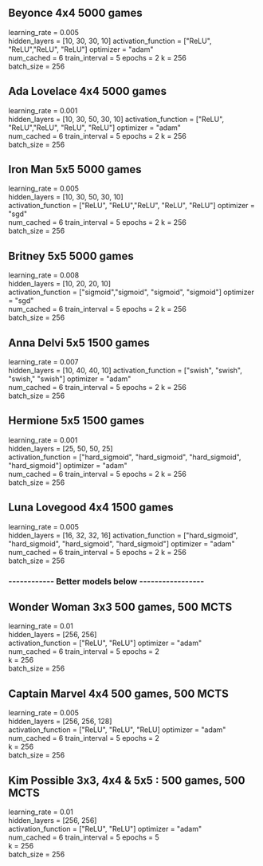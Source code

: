 ## Beyonce 4x4 5000 games
learning_rate = 0.005          
hidden_layers = [10, 30, 30, 10] 
activation_function = ["ReLU", "ReLU","ReLU", "ReLU"]
optimizer = "adam"  
num_cached = 6
train_interval = 5 
epochs = 2
k = 256   
batch_size = 256 

## Ada Lovelace 4x4 5000 games
learning_rate = 0.001          
hidden_layers = [10, 30, 50, 30, 10] 
activation_function = ["ReLU", "ReLU","ReLU", "ReLU", "ReLU"]
optimizer = "adam"  
num_cached = 6
train_interval = 5 
epochs = 2
k = 256   
batch_size = 256 

## Iron Man 5x5 5000 games
learning_rate = 0.005       
hidden_layers = [10, 30, 50, 30, 10]  
activation_function = ["ReLU", "ReLU","ReLU", "ReLU", "ReLU"]
optimizer = "sgd"  
num_cached = 6
train_interval = 5 
epochs = 2
k = 256     
batch_size = 256 

## Britney 5x5 5000 games
learning_rate = 0.008       
hidden_layers = [10, 20, 20, 10]  
activation_function = ["sigmoid","sigmoid", "sigmoid", "sigmoid"]
optimizer = "sgd"  
num_cached = 6
train_interval = 5 
epochs = 2
k = 256     
batch_size = 256 

## Anna Delvi 5x5 1500 games
learning_rate = 0.007          
hidden_layers = [10, 40, 40, 10] 
activation_function = ["swish", "swish", "swish," "swish"]
optimizer = "adam"  
num_cached = 6
train_interval = 5 
epochs = 2
k = 256     
batch_size = 256  

## Hermione 5x5 1500 games
learning_rate = 0.001  
hidden_layers = [25, 50, 50, 25]  
activation_function = ["hard_sigmoid", "hard_sigmoid", "hard_sigmoid", "hard_sigmoid"]
optimizer = "adam"  
num_cached = 6
train_interval = 5 
epochs = 2
k = 256     
batch_size = 256 

## Luna Lovegood 4x4 1500 games
learning_rate = 0.005        
hidden_layers = [16, 32, 32, 16] 
activation_function = ["hard_sigmoid", "hard_sigmoid", "hard_sigmoid", "hard_sigmoid"]
optimizer = "adam"  
num_cached = 6
train_interval = 5 
epochs = 2
k = 256     
batch_size = 256 
### ------------ Better models below -----------------
## Wonder Woman 3x3 500 games, 500 MCTS
learning_rate = 0.01         
hidden_layers = [256, 256]  
activation_function = ["ReLU", "ReLU"]
optimizer = "adam"  
num_cached = 6
train_interval = 5 
epochs = 2  
k = 256    
batch_size = 256      

## Captain Marvel 4x4 500 games, 500 MCTS
learning_rate = 0.005         
hidden_layers = [256, 256, 128]  
activation_function = ["ReLU", "ReLU", "ReLU]
optimizer = "adam"  
num_cached = 6
train_interval = 5 
epochs = 2  
k = 256    
batch_size = 256

## Kim Possible 3x3, 4x4 & 5x5 : 500 games, 500 MCTS
learning_rate = 0.01         
hidden_layers = [256, 256]  
activation_function = ["ReLU", "ReLU"]
optimizer = "adam"  
num_cached = 6
train_interval = 5 
epochs = 5  
k = 256    
batch_size = 256  

